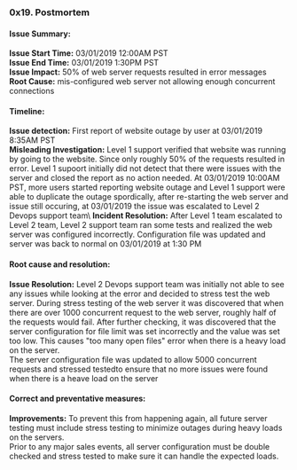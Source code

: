 ### 0x19. Postmortem


#### Issue Summary:
**Issue Start Time:** 03/01/2019 12:00AM PST\
**Issue End Time:** 03/01/2019 1:30PM PST\
**Issue Impact:** 50% of web server requests resulted in error messages\
**Root Cause:** mis-configured web server not allowing enough concurrent connections

#### Timeline:
**Issue detection:** First report of website outage by user at 03/01/2019 8:35AM PST\
**Misleading Investigation:** Level 1 support verified that website was running by going to the website.  Since only roughly 50% of the requests resulted in error.  Level 1 supoort initially did not detect that there were issues with the server and closed the report as no action needed.  At 03/01/2019 10:00AM PST, more users started reporting website outage and Level 1 support were able to duplicate the outage spordically, after re-starting the web server and issue still occuring, at 03/01/2019 the issue was escalated to Level 2 Devops support team\ 
**Incident Resolution:** After Level 1 team escalated to Level 2 team, Level 2 support team ran some tests and realized the web server was configured incorrectly.  Configuration file was updated and server was back to normal on 03/01/2019 at 1:30 PM

#### Root cause and resolution:
**Issue Resolution:** Level 2 Devops support team was initially not able to see any issues while looking at the error and decided to stress test the web server.  During stress testing of the web server it was discovered that when there are over 1000 concurrent request to the web server, roughly half of the requests would fail.  After further checking, it was discovered that the server configuration for file limit was set incorrectly and the value was set too low.  This causes "too many open files" error when there is a heavy load on the server. \
The server configuration file was updated to allow 5000 concurrent requests and stressed testedto ensure that no more issues were found when there is a heave load on the server

#### Correct and preventative measures:
**Improvements:** To prevent this from happening again, all future server testing must include stress testing to minimize outages during heavy loads on the servers.\
Prior to any major sales events, all server configuration must be double checked and stress tested to make sure it can handle the expected loads. 


